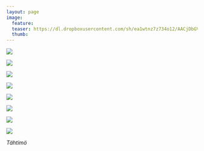 ```yaml
---
layout: page
image:
  feature:
  teaser: https://dl.dropboxusercontent.com/sh/ea1wtnz7z734o12/AACjDbGVDWeNaNQkFxpiMhC6a/luontokuvat/kes%C3%A4/5/DS22826-245px.jpg
  thumb:
---
```


[![](https://dl.dropboxusercontent.com/sh/ea1wtnz7z734o12/AAB-z3eb4rtAUrM__XMe8xqSa/luontokuvat/kes%C3%A4/5/DS22800-800px.jpg)](https://dl.dropboxusercontent.com/sh/ea1wtnz7z734o12/AAC8GROvWiJQF5-Bnp349I6Wa/luontokuvat/kes%C3%A4/5/DS22800.jpg)

[![](https://dl.dropboxusercontent.com/sh/ea1wtnz7z734o12/AAAGacjwQ6Uo8ADqyAABoY4Pa/luontokuvat/kes%C3%A4/5/DS22804-800px.jpg)](https://dl.dropboxusercontent.com/sh/ea1wtnz7z734o12/AAAztoOcjXGUgkfrQp9KJp5pa/luontokuvat/kes%C3%A4/5/DS22804.jpg)

[![](https://dl.dropboxusercontent.com/sh/ea1wtnz7z734o12/AADYKB5yDXtaUsgFD85t4_9ga/luontokuvat/kes%C3%A4/5/DS22816-800px.jpg)](https://dl.dropboxusercontent.com/sh/ea1wtnz7z734o12/AAAkkkdsv7AEW2B0Mfaz0NQea/luontokuvat/kes%C3%A4/5/DS22816.jpg)

[![](https://dl.dropboxusercontent.com/sh/ea1wtnz7z734o12/AAAvYZTw0-vt8IoD9EMbP4HPa/luontokuvat/kes%C3%A4/5/DS22818-800px.jpg)](https://dl.dropboxusercontent.com/sh/ea1wtnz7z734o12/AABXL6StsrRN1ojGh3TZC-OGa/luontokuvat/kes%C3%A4/5/DS22818.jpg)

[![](https://dl.dropboxusercontent.com/sh/ea1wtnz7z734o12/AACE_lsdiKWTPW9sNTV42fZma/luontokuvat/kes%C3%A4/5/DS22826-800px.jpg)](https://dl.dropboxusercontent.com/sh/ea1wtnz7z734o12/AAAaTdH0qPQL_RGplFidsgUba/luontokuvat/kes%C3%A4/5/DS22826.jpg)

[![](https://dl.dropboxusercontent.com/sh/ea1wtnz7z734o12/AAAP1dMIOtc-dCPWlOSgS6e7a/luontokuvat/kes%C3%A4/5/DS22881-800px.jpg)](https://dl.dropboxusercontent.com/sh/ea1wtnz7z734o12/AAAtk4YCGj4KnPR6nvjvyfyBa/luontokuvat/kes%C3%A4/5/DS22881.jpg)

[![](https://dl.dropboxusercontent.com/sh/ea1wtnz7z734o12/AAB-04siaI4v4eBdwdMsw1fIa/luontokuvat/kes%C3%A4/5/DS22875-800px.jpg)](https://dl.dropboxusercontent.com/sh/ea1wtnz7z734o12/AABmX_nNW3Qh63UKJAFDTm9qa/luontokuvat/kes%C3%A4/5/DS22875.jpg)

[![](https://dl.dropboxusercontent.com/sh/ea1wtnz7z734o12/AACuWU95ubFPjD0vQkuImlv-a/luontokuvat/kes%C3%A4/5/DS22873-800px.jpg)](https://dl.dropboxusercontent.com/sh/ea1wtnz7z734o12/AADqETOV40gDw3FKY4vO6042a/luontokuvat/kes%C3%A4/5/DS22873.jpg)

*Tähtimö*
